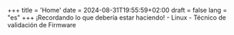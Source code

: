  
+++
title = 'Home'
date = 2024-08-31T19:55:59+02:00
draft = false
lang = "es"
+++
¡Recordando lo que debería estar haciendo! - Linux - Técnico de validación de Firmware